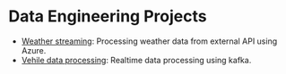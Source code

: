 <h1>Data Engineering Projects</h1>

<ul>
  <li><a href="https://github.com/ppavi2832/DE_projects/tree/2f21ad624c2a35bf0e30be5223978490daac15b5/weather-streaming-DE">Weather streaming</a>: Processing weather data from external API using Azure.</li>
  <li><a href="https://github.com/ppavi2832/DE_projects/tree/2f21ad624c2a35bf0e30be5223978490daac15b5/smartcity_DE">Vehile data processing</a>: Realtime data processing using kafka.</li>
</ul>


